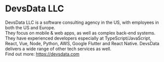 # DevsData LLC  
DevsData LLC is a software consulting agency in the US, with employees in both the US and Europe.  
They focus on mobile & web apps, as well as complex back-end systems. They have experienced developers especially at TypeScript/JavaScript, React, Vue, Node, Python, AWS, Google Flutter and React Native. DevsData delivers a wide range of other tech services as well.  
Find out more: https://devsdata.com

